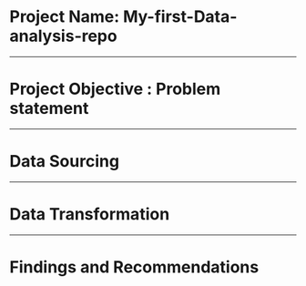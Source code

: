 # Project Name: My-first-Data-analysis-repo

----
# Project Objective : Problem statement



----
# Data Sourcing



----
# Data Transformation



----
# Findings and Recommendations
